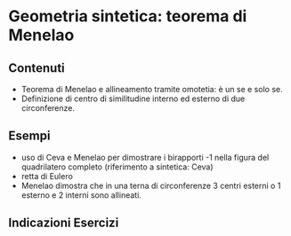 # Geometria sintetica: teorema di Menelao

## Contenuti

- Teorema di Menelao e allineamento tramite omotetia: è un se e solo se.
- Definizione di centro di similitudine interno ed esterno di due circonferenze.

## Esempi

- uso di Ceva e Menelao per dimostrare i birapporti -1 nella figura del quadrilatero completo (riferimento a sintetica: Ceva)
- retta di Eulero
- Menelao dimostra che in una terna di circonferenze 3 centri esterni o 1 esterno e 2 interni sono allineati.

## Indicazioni Esercizi
